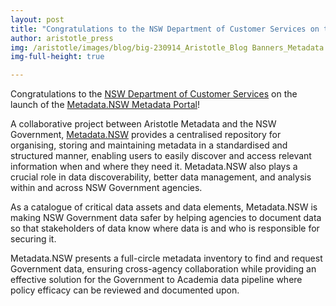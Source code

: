 ```yaml
---
layout: post
title: "Congratulations to the NSW Department of Customer Services on the launch of the Metadata.NSW Metadata Portal"
author: aristotle_press
img: /aristotle/images/blog/big-230914_Aristotle_Blog Banners_Metadata.NSW.png
img-full-height: true

---
```


Congratulations to the [NSW Department of Customer Services](https://www.linkedin.com/company/nswcustomerservice/?originalSubdomain=au) on the launch of the [Metadata.NSW Metadata Portal](https://metadata.nsw.gov.au/home/)!

A collaborative project between Aristotle Metadata and the NSW Government, [Metadata.NSW](https://metadata.nsw.gov.au/home/) provides a centralised repository for organising, storing and maintaining metadata in a standardised and structured manner, enabling users to easily discover and access relevant information when and where they need it. Metadata.NSW also plays a crucial role in data discoverability, better data management, and analysis within and across NSW Government agencies.

As a catalogue of critical data assets and data elements, Metadata.NSW is making NSW Government data safer by helping agencies to document data so that stakeholders of data know where data is and who is responsible for securing it.

Metadata.NSW presents a full-circle metadata inventory to find and request Government data, ensuring cross-agency collaboration while providing an effective solution for the Government to Academia data pipeline where policy efficacy can be reviewed and documented upon.
